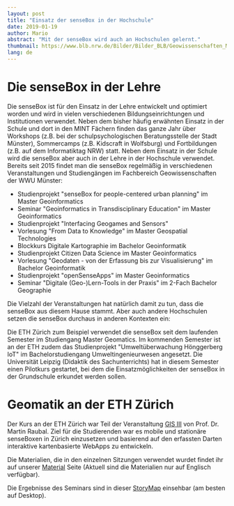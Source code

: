 ```yaml
---
layout: post
title: "Einsatz der senseBox in der Hochschule"
date: 2019-01-19
author: Mario
abstract: "Mit der senseBox wird auch an Hochschulen gelernt."
thumbnail: https://www.blb.nrw.de/Bilder/Bilder_BLB/Geowissenschaften_Muenster_Bilder/GEO-I.jpg
lang: de
---
```

Die senseBox in der Lehre
============

Die senseBox ist für den Einsatz in der Lehre entwickelt und optimiert worden und wird in vielen verschiedenen Bildungseinrichtungen und Institutionen verwendet. Neben dem bisher häufig erwähnten Einsatz in der Schule und dort in den MINT Fächern finden das ganze Jahr über Workshops (z.B. bei der schulpsychologischen Beratungsstelle der Stadt Münster), Sommercamps (z.B. Kidscraft in Wolfsburg) und Fortbildungen (z.B. auf dem Informatiktag NRW) statt. Neben dem Einsatz in der Schule wird die senseBox aber auch in der Lehre in der Hochschule verwendet. Bereits seit 2015 findet man die senseBox regelmäßig in verschiedenen Veranstaltungen und Studiengängen im Fachbereich Geowissenschaften der WWU Münster:

* Studienprojekt "senseBox for people-centered urban planning" im Master Geoinformatics
* Seminar "Geoinformatics in Transdisciplinary Education" im Master Geoinformatics 
* Studienprojekt "Interfacing Geogames and Sensors"
* Vorlesung "From Data to Knowledge" im Master Geospatial Technologies
* Blockkurs Digitale Kartographie im Bachelor Geoinformatik
* Studienprojekt Citizen Data Science im Master Geoinformatics
* Vorlesung "Geodaten - von der Erfassung bis zur Visualisierung" im Bachelor Geoinformatik
* Studienprojekt "openSenseApps" im Master Geoinformatics
* Seminar "Digitale (Geo-)Lern-Tools in der Praxis" im 2-Fach Bachelor Geographie

Die Vielzahl der Veranstaltungen hat natürlich damit zu tun, dass die senseBox aus diesem Hause stammt. Aber auch andere Hochschulen setzen die senseBox durchaus in anderen Kontexten ein:

Die ETH Zürich zum Beispiel verwendet die senseBox seit dem laufenden Semester im Studiengang Master Geomatics. Im kommenden  Semester ist an der ETH zudem das Studienprojekt "Umweltüberwachung Hönggerberg IoT" im Bachelorstudiengang Umweltingenieurwesen angesetzt.  Die Universität Leipzig (Didaktik des Sachunterrichts) hat in diesem Semester einen Pilotkurs gestartet, bei dem die Einsatzmöglichkeiten der senseBox in der Grundschule erkundet werden sollen. 

Geomatik an der ETH Zürich
============

Der Kurs an der ETH Zürich war Teil der Veranstaltung [GIS III](http://www.vvz.ethz.ch/lerneinheitPre.do?semkez=2016W&lerneinheitId=108689&lang=de) von Prof. Dr. Martin Raubal. Ziel für die Studierenden war es mobile und stationäre senseBoxen in Zürich einzusetzen und basierend auf den erfassten Darten interaktive kartenbasierte WebApps zu entwickeln. 

Die Materialien, die in den einzelnen Sitzungen verwendet wurdet findet ihr auf unserer [Material](https://sensebox.de/de/material) Seite (Aktuell sind die Materialien nur auf Englisch verfügbar). 

Die Ergebnisse des Seminars sind in dieser [StoryMap](https://egregis.maps.arcgis.com/apps/MapJournal/index.html?appid=505fdb604b074ce49a0c9ff0aaed54cd) einsehbar (am besten auf Desktop). 
